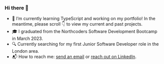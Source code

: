 ### Hi there 👋


- 🔭 I’m currently learning TypeScript and working on my portfolio! In the meantime, please scroll 👇 to view my current and past projects.
- 🎓 I graduated from the Northcoders Software Development Bootcamp in March 2023.
- 🔍 Currently searching for my first Junior Software Developer role in the London area.
- 📬 How to reach me: [send an email](leahb_96@hotmail.co.uk) or [reach out on LinkedIn](https://www.linkedin.com/in/leahrbanks).
